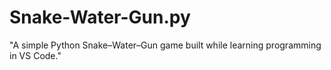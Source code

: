 # Snake-Water-Gun.py
 "A simple Python Snake–Water–Gun game built while learning programming in VS Code."
